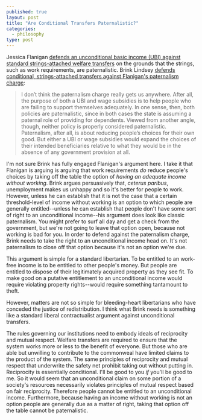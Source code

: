 ```yaml
---
published: true
layout: post
title: "Are Conditional Transfers Paternalistic?"
categories: 
  - philosophy
type: post
---
```



Jessica Flanigan [defends an unconditional basic income (UBI) against standard strings-attached welfare transfers](http://bleedingheartlibertarians.com/2014/06/is-living-on-the-dole-bad-for-you/) on the grounds that the strings, such as work requirements, are paternalistic. Brink Lindsey [defends conditional, strings-attached transfers against Flanigan's paternalism charge](http://bleedingheartlibertarians.com/2014/06/why-living-on-the-dole-is-bad-for-you/):

>I don’t think the paternalism charge really gets us anywhere. After all, the purpose of both a UBI and wage subsidies is to help people who are failing to support themselves adequately. In one sense, then, both policies are paternalistic, since in both cases the state is assuming a paternal role of providing for dependents. Viewed from another angle, though, neither policy is properly considered paternalistic. Paternalism, after all, is about reducing people’s choices for their own good. But either a UBI or wage subsidies would expand the choices of their intended beneficiaries relative to what they would be in the absence of any government provision at all.

I'm not sure Brink has fully engaged Flanigan's argument here. I take it that Flanigan is arguing is arguing that work requirements *do* reduce people's choices by taking off the table the option of *having an adequate income without working*. Brink argues persuasively that, *ceterus paribus*,  unemployment makes us unhappy and so it's better for people to work. However, unless he can establish that it is not the case that a certain threshold-level of income without working is an option to which people are generally entitled--unless he can establish that people don't have some sort of right to an unconditional income--his argument does look like classic paternalism. You might prefer to surf all day and get a check from the government, but we're not going to leave that option open, because not working is bad for you.  In order to defend against the paternalism charge, Brink needs to take the right to an unconditional income head on. It's not paternalism to close off that option because it's not an option we're due.

 This argument is simple for a standard libertarian. To be entitled to an work-free income is to be entitled to other people's money. But people are entitled to dispose of their legitimately acquired property as they see fit. To make good on a putative entitlement to an unconditional income would require violating property rights--would require something tantamount to theft. 
 
However, matters are not so simple for bleeding-heart libertarians who have conceded the justice of redistribution. I think what Brink needs is something like a standard liberal contractualist argument against unconditional transfers. 

The rules governing our institutions need to embody ideals of reciprocity and mutual respect. Welfare transfers are required to ensure that the system works more or less to the benefit of everyone. But those who are able but unwilling to contribute to the commonweal have limited claims to the product of the system. The same principles of reciprocity and mutual respect that underwrite the safety net prohibit taking out without putting in. Reciprocity is essentially conditional. I'll be good to you *if* you'll be good to me. So it would seem that an unconditional claim on some portion of a society's resources necessarily violates principles of mutual respect based on fair reciprocity. Therefore people cannot be entitled to an unconditional income. Furthermore, because having an income without working is not an option people are generally due as a matter of right, taking that option off the table cannot be paternalistic. 